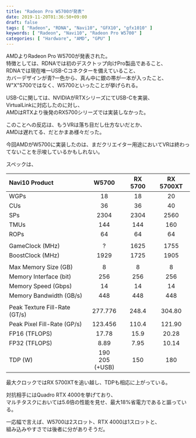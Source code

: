 ```yaml
---
title: "Radeon Pro W5700が発表"
date: 2019-11-20T01:36:50+09:00
draft: false
tags: [ "Radeon", "RDNA", "Navi10", "GFX10", "gfx1010" ]
keywords: [ "Radeon", "Navi10", "Radeon Pro W5700" ]
categories: [ "Hardware", "AMD", "GPU" ]
---
```


AMDよりRadeon Pro W5700が発表された。  
特徴としては、RDNAでは初のデスクトップ向けPro製品であること、  
RDNAでは現在唯一USB-Cコネクターを備えていること、  
カバーデザインが青?一色から、真ん中に銀の帯が一本が入ったこと、  
W"X"5700ではなく、W5700といったことが挙げられる。  

USB-Cに関しては、NVIDIAがRTXシリーズにてUSB-Cを実装、  
VirtualLinkに対応したのに対し、  
AMDはRTXより後発のRX5700シリーズでは実装しなかった。  

このことへの反応は、もうVRは落ち目だし仕方ないだとか、  
AMDは遅れてる、だとかまあ様々だった。  

今回AMDがW5700に実装したのは、まだクリエイター用途においてVRは終わってないことを示唆しているかもしれない。  

スペックは、  

| Navi10 Product | W5700 | RX 5700 | RX 5700XT
| :--- | :---: | :---: | :---: |
| WGPs | 18 | 18 | 20 |
| CUs | 36 | 36 | 40 |
| SPs | 2304 | 2304 | 2560 |
| TMUs | 144 | 144 | 160 |
| ROPs | 64 | 64 | 64 |
||
| GameClock (MHz) | ? | 1625 | 1755 |
| BoostClock (MHz) | 1929 | 1725 | 1905 |
||
| Max Memory Size (GB) | 8 | 8 | 8 |
| Memory Interface (bit) | 256 | 256 | 256 | 
| Memory Speed (Gbps) | 14 | 14 | 14 |
| Memory Bandwidth (GB/s) | 448 | 448 | 448 |
||
| Peak Texture Fill-Rate (GT/s) | 277.776 | 248.4 | 304.80 |
| Peak Pixel Fill-Rate (GP/s) | 123.456 | 110.4 | 121.90 |
| FP16 (TFLOPS) | 17.78 | 15.9 | 20.28 |
| FP32 (TFLOPS) | 8.89 | 7.95 | 10.14 |
| TDP (W) | 190<br>205 (+USB) | 150 | 180 |

最大クロックではRX 5700XTを追い越し、TDPも相応に上がっている。  

対抗相手にはQuadro RTX 4000を挙げており、  
マルチタスクにおいては5.6倍の性能を見せ、最大18%省電力であると謳っている。  

一応幅で言えば、W5700は2スロット、RTX 4000は1スロットと、  
組み込みやすさでは後者に分がありそうだ。  